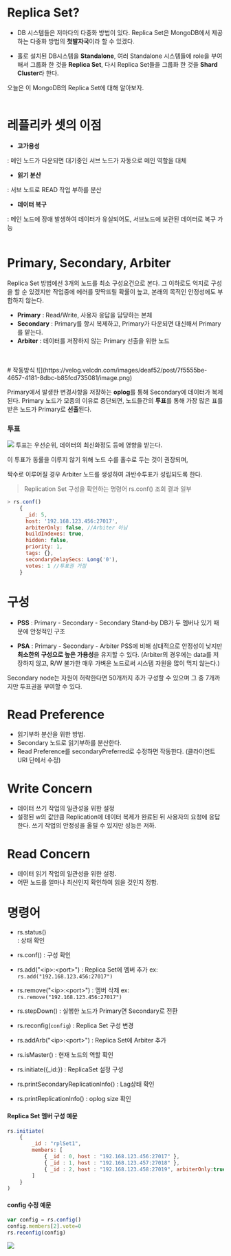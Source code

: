 # Replica Set?
- DB 시스템들은 저마다의 다중화 방법이 있다. 
Replica Set은 MongoDB에서 제공하는 다중화 방법의 **첫발자국**이라 할 수 있겠다.

- 홀로 설치된 DB시스템을 **Standalone**,
여러 Standalone 시스템들에 role을 부여해서 그룹화 한 것을 **Replica Set**,
다시 Replica Set들을 그룹화 한 것을 **Shard Cluster**라 한다.

오늘은 이 MongoDB의 Replica Set에 대해 알아보자.
</br>
</br>
# 레플리카 셋의 이점
- **고가용성**
 
 : 메인 노드가 다운되면 대기중인 서브 노드가 자동으로 메인 역할을 대체
 
- **읽기 분산**
 
 : 서브 노드로 READ 작업 부하를 분산
 
- **데이터 복구**
 
 : 메인 노드에 장애 발생하여 데이터가 유실되어도,
 서브노드에 보관된 데이터로 복구 가능
</br>
</br>
# Primary, Secondary, Arbiter

Replica Set 방법에선 3개의 노드를 최소 구성요건으로 본다.
그 이하로도 억지로 구성을 할 순 있겠지만 작업중에 에러를 맞딱뜨릴 확률이 높고, 본래의 목적인 안정성에도 부합하지 않는다.
- **Primary** : Read/Write, 사용자 응답을 담당하는 본체
- **Secondary** : Primary를 항시 복제하고, Primary가 다운되면 대신해서 Primary를 맡는다.
- **Arbiter** : 데이터를 저장하지 않는 Primary 선출을 위한 노드
</br>
</br>
# 작동방식
![](https://velog.velcdn.com/images/deaf52/post/7f5555be-4657-4181-8dbc-b85fcd735081/image.png)


Primary에서 발생한 변경사항을 저장하는 **oplog**를 통해 Secondary에 데이터가 복제된다. 
Primary 노드가 모종의 이유로 중단되면,
노드들간의 **투표**를 통해 가장 많은 표를 받은 노드가 Primary로 **선출**된다.

### 투표
![](https://velog.velcdn.com/images/deaf52/post/6fbc1420-a845-4c9a-9d21-a03ac8aafdc1/image.png)
투표는 우선순위, 데이터의 최신화정도 등에 영향을 받는다.

이 투표가 동률을 이루지 않기 위해 노드 수를 홀수로 두는 것이 권장되며,

짝수로 이루어질 경우 Arbiter 노드를 생성하여 과반수투표가 성립되도록 한다.

> Replication Set 구성을 확인하는 명령어
rs.conf() 조회 결과 일부
```js
> rs.conf()
    {
      _id: 5,
      host: '192.168.123.456:27017',
      arbiterOnly: false, //Arbiter 아님
      buildIndexes: true,
      hidden: false,
      priority: 1,
      tags: {},
      secondaryDelaySecs: Long('0'),
      votes: 1 //투표권 가짐
    }
```

# 구성

- **PSS**
 : Primary - Secondary - Secondary
 Stand-by DB가 두 멤버나 있기 때문에 안정적인 구조 

- **PSA**
 : Primary - Secondary - Arbiter
   PSS에 비해 상대적으로 안정성이 낮지만 **최소한의 구성으로 높은 가용성**을 유지할 수 있다.
   (Arbiter의 경우에는 data를 저장하지 않고, R/W 불가한 매우 가벼운 노드로써 시스템 자원을 많이 먹지 않는다.)

Secondary node는 자원이 허락한다면 50개까지 추가 구성할 수 있으며 그 중 7개까지만 투표권을 부여할 수 있다.


# Read Preference
- 읽기부하 분산을 위한 방법.
- Secondary 노드로 읽기부하를 분산한다.
- Read Preference를 secondaryPreferred로 수정하면 작동한다. (클라이언트 URI 단에서 수정)

# Write Concern
- 데이터 쓰기 작업의 일관성을 위한 설정
- 설정된 w의 값만큼 Replication에 데이터 복제가 완료된 뒤 사용자의 요청에 응답한다. 쓰기 작업의 안정성을 올릴 수 있지만 성능은 저하. 

# Read Concern
- 데이터 읽기 작업의 일관성을 위한 설정. 
- 어떤 노드를 얼마나 최신인지 확인하여 읽을 것인지 정함. 

# 명령어
- rs.status() 			
: 상태 확인
- rs.conf()
: 구성 확인
-  rs.add("<ip\>:<port\>")
: Replica Set에 멤버 추가 
ex: `rs.add("192.168.123.456:27017")`
- rs.remove("<ip\>:<port\>")
: 멤버 삭제
ex: `rs.remove("192.168.123.456:27017")`
- rs.stepDown()
: 실행한 노드가 Primary면 Secondary로 전환
- rs.reconfig(`config`)
: Replica Set 구성 변경
- rs.addArb("<ip\>:<port\>")
: Replica Set에 Arbiter 추가
- rs.isMaster()
: 현재 노드의 역할 확인

- rs.initiate({_id:<set-name>})
: ReplicaSet 설정 구성

- rs.printSecondaryReplicationInfo()
: Lag상태 확인
- rs.printReplicationInfo()
: oplog size 확인

#### Replica Set 멤버 구성 예문
```js
rs.initiate(
	{
		_id : "rplSet1",
		members: [
			{ _id : 0, host : "192.168.123.456:27017" },
			{ _id : 1, host : "192.168.123.457:27018" },
			{ _id : 2, host : "192.168.123.458:27019", arbiterOnly:true }
		]
	}
)
```

#### config 수정 예문
```js
var config = rs.config()
config.members[2].vote=0
rs.reconfig(config)
```
  
  ![](https://velog.velcdn.com/images/deaf52/post/61aea350-c2fa-4e03-96a5-7b167bc4d88a/image.png)
